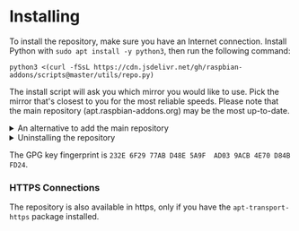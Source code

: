 # Installing

To install the repository, make sure you have an Internet connection. Install Python with `sudo apt install -y python3`, then run the following command:

```
python3 <(curl -fSsL https://cdn.jsdelivr.net/gh/raspbian-addons/scripts@master/utils/repo.py)
```
The install script will ask you which mirror you would like to use. Pick the mirror that's closest to you for the most reliable speeds. Please note that the main repository (apt.raspbian-addons.org) may be the most up-to-date.

<details>
<summary> An alternative to add the main repository </summary>
  
 First, install <code>extrepo</code>.
  
```
sudo apt install -y extrepo
```
 Then, enable the Raspbian Addons repository.
```
extrepo enable raspbian-addons
```
</details>

<details>
<summary> Uninstalling the repository </summary>

  To <i><strong>uninstall</strong></i>, execute this command. 
```
bash <(curl -fSsL https://cdn.jsdelivr.net/gh/raspbian-addons/scripts@master/utils/uninstall.sh)
```

  If you installed the repository using <code>extrepo</code>, skip the step above and simply run the following:
```
extrepo disable raspbian-addons
```
            
</details>

The GPG key fingerprint is `232E 6F29 77AB D48E 5A9F  AD03 9ACB 4E70 D84B FD24`.
  
### HTTPS Connections
  
The repository is also available in https, only if you have the `apt-transport-https` package installed.
